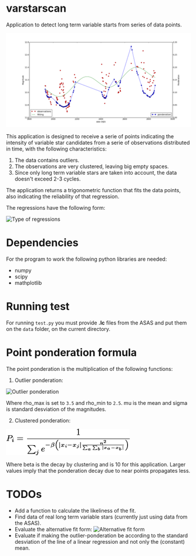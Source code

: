 # varstarscan

Application to detect long term variable starts from series of data points.

![Example fit](img/best_fit_ever.png)

This application is designed to receive a serie of points indicating the intensity of variable star candidates from a serie of observations distributed in time, with the following characteristics:

1. The data contains outliers.
2. The observations are very clustered, leaving big empty spaces.
3. Since only long term variable stars are taken into account, the data doesn't exceed 2-3 cycles.

The application returns a trigonometric function that fits the data points, also indicating the reliability of that regression.

The regressions have the following form:

![Type of regressions](http://mathurl.com/hzxmylk.png)

# Dependencies

For the program to work the following python libraries are needed:

* numpy
* scipy
* mathplotlib

# Running test

For running `test.py` you must provide **.lc** files from the ASAS and put them on the `data` folder, on the current directory.

# Point ponderation formula

The point ponderation is the multiplication of the following functions:

1. Outlier ponderation:

  ![Outlier ponderation](http://mathurl.com/h3aqkcb.png)

  Where rho\_max is set to `3.5` and rho\_min to `2.5`.
  mu is the mean and sigma is standard desviation of the magnitudes.

2. Clustered ponderation:

  ![Clustered ponderation](img/xponder.gif)

  Where beta is the decay by clustering and is 10 for this application. Larger values imply that the ponderation decay due to near points propagates less.

# TODOs

* Add a function to calculate the likeliness of the fit.
* Find data of real long term variable stars (currently just using data from the ASAS).
* Evaluate the alternative fit form: ![Alternative fit form](http://mathurl.com/hay7uzg.png)
* Evaluate if making the outlier-ponderation be according to the standard desviation of the line of a linear regression and not only the (constant) mean.
